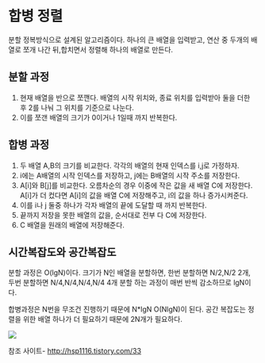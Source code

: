 # 합병 정렬

분할 정복방식으로 설계된 알고리즘이다.
하나의 큰 배열을 입력받고, 연산 중 두개의 배열로 쪼개 나간 뒤,합치면서 정렬해 하나의 배열로 만든다.

## 분할 과정
1. 현재 배열을 반으로 쪼깬다. 배열의 시작 위치와, 종료 위치를 입력받아 둘을 더한 후 2를 나눠 그 위치를 기준으로 나눈다.
2. 이를 쪼갠 배열의 크기가 0이거나 1일때 까지 반복한다.

## 합병 과정
1. 두 배열 A,B의 크기를 비교한다. 각각의 배열의 현재 인덱스를 i,j로 가정하자.
2. i에는 A배열의 시작 인덱스를 저장하고, j에는 B배열의 시작 주소를 저장한다.
3. A[i]와 B[j]를 비교한다. 오름차순의 경우 이중에 작은 값을 새 배열 C에 저장한다. 
   A[i]가 더 컸다면 A[i]의 값을 배열 C에 저장해주고, i의 값을 하나 증가시켜준다.
4. 이를 i나 j 둘중 하나가 각자 배열의 끝에 도달할 때 까지 반복한다.
5. 끝까지 저장을 못한 배열의 값을, 순서대로 전부 다 C에 저장한다.
6. C 배열을 원래의 배열에 저장해준다.

## 시간복잡도와 공간복잡도
분할 과정은 O(lgN)이다. 크기가 N인 배열을 분할하면, 한번 분할하면 N/2,N/2 2개, 두번 분할하면 N/4,N/4,N/4,N/4 4개 분할 하는 과정이 매번 반씩 감소하므로 lgN이다. 

합병과정은 N번을 무조건 진행하기 때문에 N*lgN O(NlgN)이 된다.
공간 복잡도는 정렬을 위한 배열 하나가 더 필요하기 때문에 2N개가 필요하다.



![](https://t1.daumcdn.net/cfile/tistory/221CC1415708D80537)


참조 사이트- http://hsp1116.tistory.com/33
